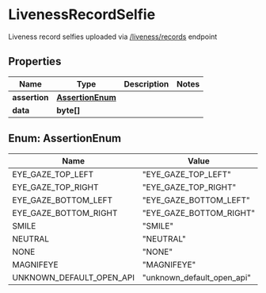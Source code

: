 

# LivenessRecordSelfie

Liveness record selfies uploaded via [/liveness/records](#tag/Customer-onboarding/operation/createLivenessRecord) endpoint

## Properties

| Name | Type | Description | Notes |
|------------ | ------------- | ------------- | -------------|
|**assertion** | [**AssertionEnum**](#AssertionEnum) |  |  |
|**data** | **byte[]** |  |  |



## Enum: AssertionEnum

| Name | Value |
|---- | -----|
| EYE_GAZE_TOP_LEFT | &quot;EYE_GAZE_TOP_LEFT&quot; |
| EYE_GAZE_TOP_RIGHT | &quot;EYE_GAZE_TOP_RIGHT&quot; |
| EYE_GAZE_BOTTOM_LEFT | &quot;EYE_GAZE_BOTTOM_LEFT&quot; |
| EYE_GAZE_BOTTOM_RIGHT | &quot;EYE_GAZE_BOTTOM_RIGHT&quot; |
| SMILE | &quot;SMILE&quot; |
| NEUTRAL | &quot;NEUTRAL&quot; |
| NONE | &quot;NONE&quot; |
| MAGNIFEYE | &quot;MAGNIFEYE&quot; |
| UNKNOWN_DEFAULT_OPEN_API | &quot;unknown_default_open_api&quot; |



